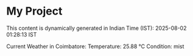 # My Project

This content is dynamically generated in Indian Time (IST): 2025-08-02 01:28:13 IST


Current Weather in Coimbatore:
Temperature: 25.88 °C
Condition: mist

